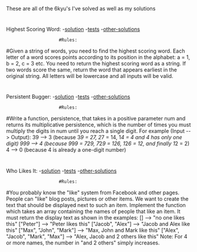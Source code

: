These are all of the 6kyu's I've solved as well as my solutions
#
#
Highest Scoring Word: 
-[solution](./6kyujs/highest-scoring-word.js)
-[tests](./6kyujs/highest-scoring-word.test)
-[other-solutions](https://www.codewars.com/kata/57eb8fcdf670e99d9b000272/solutions/javascript/all/best_practice)
                        
                        #Rules: 
                        
#Given a string of words, you need to find the highest scoring word. Each letter of a word scores points according to its position in the alphabet: a = 1, b = 2, c = 3 etc. You need to return the highest scoring word as a string. If two words score the same, return the word that appears earliest in the original string. All letters will be lowercase and all inputs will be valid.
#
#
Persistent Bugger: 
-[solution](./6kyujs/persistent-bugger.js)
-[tests](./6kyujs/persistent-bugger.test)
-[other-solutions](https://www.codewars.com/kata/55bf01e5a717a0d57e0000ec/solutions/javascript)
                        
                        #Rules: 
                        
#Write a function, persistence, that takes in a positive parameter num and returns its multiplicative persistence, which is the number of times you must multiply the digits in num until you reach a single digit.
For example (Input --> Output):
39 --> 3 (because 3*9 = 27, 2*7 = 14, 1*4 = 4 and 4 has only one digit)
999 --> 4 (because 9*9*9 = 729, 7*2*9 = 126, 1*2*6 = 12, and finally 1*2 = 2)
4 --> 0 (because 4 is already a one-digit number)
#
#
Who Likes It: 
-[solution](./6kyujs/who-likes.js)
-[tests](./6kyujs/who-likes.test)
-[other-solutions](https://www.codewars.com/kata/5266876b8f4bf2da9b000362/solutions/javascript)
                        
                        #Rules: 
                        
#You probably know the "like" system from Facebook and other pages. People can "like" blog posts, pictures or other items. We want to create the text that should be displayed next to such an item.
Implement the function which takes an array containing the names of people that like an item. It must return the display text as shown in the examples:
[]                                -->  "no one likes this"
["Peter"]                         -->  "Peter likes this"
["Jacob", "Alex"]                 -->  "Jacob and Alex like this"
["Max", "John", "Mark"]           -->  "Max, John and Mark like this"
["Alex", "Jacob", "Mark", "Max"]  -->  "Alex, Jacob and 2 others like this"
Note: For 4 or more names, the number in "and 2 others" simply increases.
#
#
